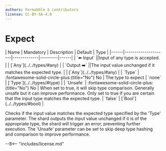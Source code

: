 ```yaml
---
authors: Formabble & contributors
license: CC-BY-SA-4.0
---
```



# Expect

<div class="sh-parameters" markdown="1">
| Name | Mandatory | Description | Default | Type |
|------|---------------------|-------------|---------|------|
| `⬅️ Input` ||Input of any type is accepted. | | [`Any`](../../types/#any) |
| `Output ➡️` ||The input value unchanged if it matches the expected type. | | [`Any`](../../types/#any) |
| `Type` | :fontawesome-solid-circle-plus:{title="No"} No  | The type to expect | `none` | [`Type`](../../types/#type) |
| `Unsafe` | :fontawesome-solid-circle-plus:{title="No"} No  | When set to true, it will skip type comparison. Generally unsafe but it can improve performance. Only set to true if you are certain that the input type matches the expected type. | `false` | [`Bool`](../../types/#bool) |

</div>

Checks if the input value matches the expected type specified by the 'Type' parameter. The shard outputs the input value unchanged if it is of the appropriate type, the shard will trigger an error, preventing further execution. The 'Unsafe' parameter can be set to skip deep type hashing and comparison to improve performance.

--8<-- "includes/license.md"

